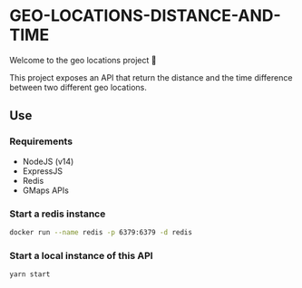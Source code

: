 # GEO-LOCATIONS-DISTANCE-AND-TIME
Welcome to the geo locations project :rocket:

This project exposes an API that return the distance and the time difference between two different geo locations.

## Use

### Requirements
* NodeJS (v14)
* ExpressJS
* Redis
* GMaps APIs

### Start a redis instance

```sh
docker run --name redis -p 6379:6379 -d redis
```

### Start a local instance of this API
```sh
yarn start
```
